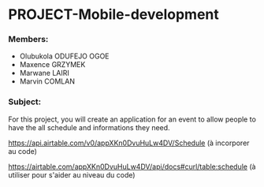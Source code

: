 # PROJECT-Mobile-development

### Members:
- Olubukola ODUFEJO OGOE
- Maxence GRZYMEK
- Marwane LAIRI
- Marvin COMLAN


### Subject:
For this project, you will create an application for an event to allow people to have the all schedule and informations they need. 

https://api.airtable.com/v0/appXKn0DvuHuLw4DV/Schedule (à incorporer au code)

https://airtable.com/appXKn0DvuHuLw4DV/api/docs#curl/table:schedule (à utiliser pour s'aider  au niveau du code)
